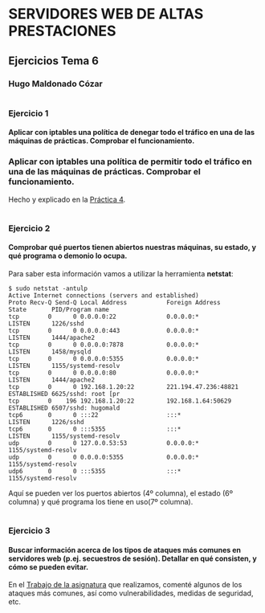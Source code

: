 # SERVIDORES WEB DE ALTAS PRESTACIONES


## Ejercicios Tema 6


### **Hugo Maldonado Cózar**

# <a></a>

### Ejercicio 1
#### Aplicar con iptables una política de denegar todo el tráfico en una de las máquinas de prácticas. Comprobar el funcionamiento.### Aplicar con iptables una política de permitir todo el tráfico en una de las máquinas de prácticas. Comprobar el funcionamiento.

Hecho y explicado en la [Práctica 4](../../Prácticas/Práctica4/Práctica4.md).

# <a></a>
### Ejercicio 2
#### Comprobar qué puertos tienen abiertos nuestras máquinas, su estado, y qué programa o demonio lo ocupa.

Para saber esta información vamos a utilizar la herramienta **netstat**:

```
$ sudo netstat -antulp
Active Internet connections (servers and established)
Proto Recv-Q Send-Q Local Address           Foreign Address         State       PID/Program name    
tcp        0      0 0.0.0.0:22              0.0.0.0:*               LISTEN      1226/sshd           
tcp        0      0 0.0.0.0:443             0.0.0.0:*               LISTEN      1444/apache2        
tcp        0      0 0.0.0.0:7878            0.0.0.0:*               LISTEN      1458/mysqld         
tcp        0      0 0.0.0.0:5355            0.0.0.0:*               LISTEN      1155/systemd-resolv 
tcp        0      0 0.0.0.0:80              0.0.0.0:*               LISTEN      1444/apache2        
tcp        0      0 192.168.1.20:22         221.194.47.236:48821    ESTABLISHED 6625/sshd: root [pr 
tcp        0    196 192.168.1.20:22         192.168.1.64:50629      ESTABLISHED 6507/sshd: hugomald 
tcp6       0      0 :::22                   :::*                    LISTEN      1226/sshd           
tcp6       0      0 :::5355                 :::*                    LISTEN      1155/systemd-resolv 
udp        0      0 127.0.0.53:53           0.0.0.0:*                           1155/systemd-resolv 
udp        0      0 0.0.0.0:5355            0.0.0.0:*                           1155/systemd-resolv 
udp6       0      0 :::5355                 :::*                                1155/systemd-resolv
```

Aquí se pueden ver los puertos abiertos (4º columna), el estado (6º columna) y qué programa los tiene en uso(7º columna).

# <a></a>
### Ejercicio 3
#### Buscar información acerca de los tipos de ataques más comunes en servidores web (p.ej. secuestros de sesión). Detallar en qué consisten, y cómo se pueden evitar.

En el [Trabajo de la asignatura](../../Trabajo/Seguridad%20en%20Servidores.pdf) que realizamos, comenté algunos de los ataques más comunes, así como vulnerabilidades, medidas de seguridad, etc.